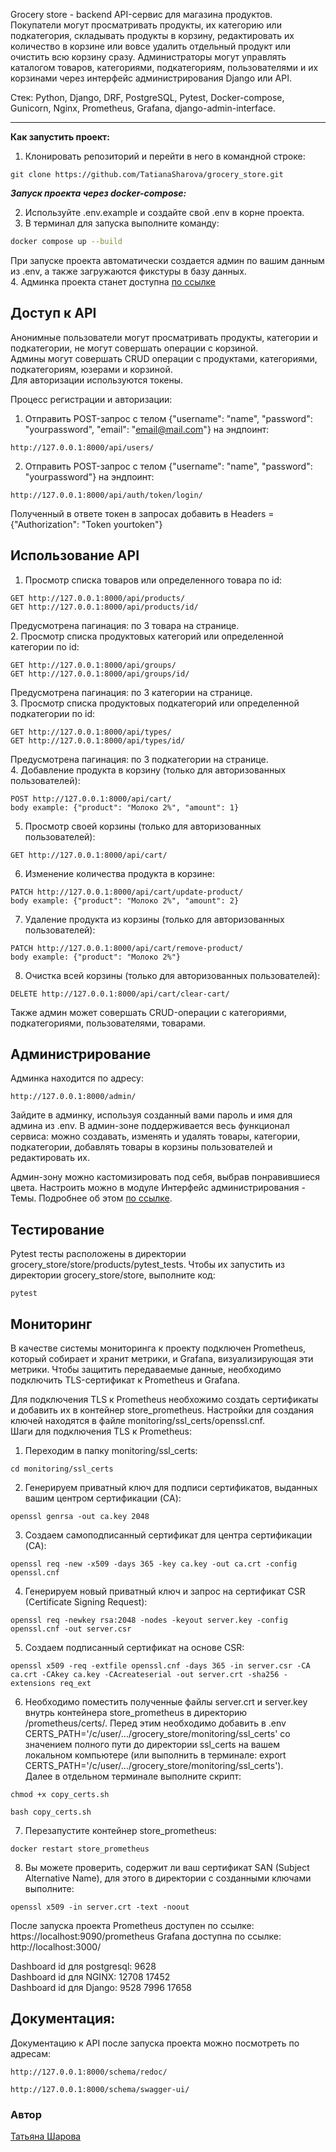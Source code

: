 Grocery store - backend API-сервис для магазина продуктов.
Покупатели могут просматривать продукты, их категорию или подкатегория, складывать продукты в корзину, редактировать их количество в корзине или вовсе удалить отдельный продукт или очистить всю корзину сразу. Администраторы могут управлять каталогом товаров, категориями, подкатегориям, пользователями и их корзинами через интерфейс администрирования Django или API.
                
Стек: Python, Django, DRF, PostgreSQL, Pytest, Docker-compose, Gunicorn, Nginx, Prometheus, Grafana, django-admin-interface.                               
                     
___
**Как запустить проект:**

1. Клонировать репозиторий и перейти в него в командной строке:

```
git clone https://github.com/TatianaSharova/grocery_store.git
```
**_Запуск проекта через docker-compose:_**  

2. Используйте .env.example и создайте свой .env в корне проекта.                                              
3. В терминал для запуска выполните команду:

```bash
docker compose up --build  
```
При запуске проекта автоматически создается админ по вашим данным из .env, а также загружаются фикстуры в базу данных.       
4. Админка проекта станет доступна [по ссылке](http://127.0.0.1:8888/admin/)
                                         
**Доступ к API**
-----------
Анонимные пользователи могут просматривать продукты, категории и подкатегории, не могут совершать операции с корзиной.                    
Админы могут совершать CRUD операции с продуктами, категориями, подкатегориям, юзерами и корзиной.                      
Для авторизации используются токены.                                  
                                                                               
Процесс регистрации и авторизации:
1. Отправить POST-запрос с телом {"username": "name", "password": "yourpassword", "email": "email@mail.com"} на эндпоинт:
```
http://127.0.0.1:8000/api/users/
```
2. Отправить POST-запрос с телом {"username": "name", "password": "yourpassword"} на эндпоинт:
```
http://127.0.0.1:8000/api/auth/token/login/
```
Полученный в ответе токен в запросах добавить в Headers = {"Authorization": "Token yourtoken"}

**Использование API**
-----------
1. Просмотр списка товаров или определенного товара по id:

```
GET http://127.0.0.1:8000/api/products/
GET http://127.0.0.1:8000/api/products/id/
```
Предусмотрена пагинация: по 3 товара на странице.                 
2. Просмотр списка продуктовых категорий или определенной категории по id:
```
GET http://127.0.0.1:8000/api/groups/
GET http://127.0.0.1:8000/api/groups/id/
```
Предусмотрена пагинация: по 3 категории на странице.                        
3. Просмотр списка продуктовых подкатегорий или определенной подкатегории по id:
```
GET http://127.0.0.1:8000/api/types/
GET http://127.0.0.1:8000/api/types/id/
```
Предусмотрена пагинация: по 3 подкатегории на странице.                     
4. Добавление продукта в корзину (только для авторизованных пользователей):
```
POST http://127.0.0.1:8000/api/cart/
body example: {"product": "Молоко 2%", "amount": 1}
```
5. Просмотр своей корзины (только для авторизованных пользователей):
```
GET http://127.0.0.1:8000/api/cart/
```
6. Изменение количества продукта в корзине:
```
PATCH http://127.0.0.1:8000/api/cart/update-product/
body example: {"product": "Молоко 2%", "amount": 2}
```
7. Удаление продукта из корзины (только для авторизованных пользователей):
```
PATCH http://127.0.0.1:8000/api/cart/remove-product/
body example: {"product": "Молоко 2%"}
```
8. Очистка всей корзины (только для авторизованных пользователей):
```
DELETE http://127.0.0.1:8000/api/cart/clear-cart/
```
                    
Также админ может совершать CRUD-операции с категориями, подкатегориями, пользователями, товарами.

**Администрирование**
-----------
Админка находится по адресу:
```
http://127.0.0.1:8000/admin/
```
Зайдите в админку, используя созданный вами пароль и имя для админа из .env. В админ-зоне поддерживается весь функционал сервиса: можно создавать, изменять и удалять товары, категории, подкатегории, добавлять товары в корзины пользователей и редактировать их.

Админ-зону можно кастомизировать под себя, выбрав понравившиеся цвета. Настроить можно в модуле Интерфейс администрирования - Темы. Подробнее об этом [по ссылке](https://github.com/fabiocaccamo/django-admin-interface).
                            
**Тестирование**
-----------
Pytest тесты расположены в директории grocery_store/store/products/pytest_tests. Чтобы их запустить из директории grocery_store/store, выполните код:
```
pytest
```

**Мониторинг**
-----------
В качестве системы мониторинга к проекту подключен Prometheus, который собирает и хранит метрики, и Grafana, визуализирующая эти метрики. Чтобы защитить передаваемые данные, необходимо подключить TLS-сертификат к Prometheus и Grafana.       
      
Для подключения TLS к Prometheus необхожимо создать сертификаты и добавить их в контейнер store_prometheus. Настройки для создания ключей находятся в файле monitoring/ssl_certs/openssl.cnf.      
Шаги для подключения TLS к Prometheus:    

1. Переходим в папку monitoring/ssl_certs:
```
cd monitoring/ssl_certs
```
2. Генерируем приватный ключ для подписи сертификатов, выданных вашим центром сертификации (CA):
```
openssl genrsa -out ca.key 2048
```
3. Создаем самоподписанный сертификат для центра сертификации (CA):
```
openssl req -new -x509 -days 365 -key ca.key -out ca.crt -config openssl.cnf
```
4. Генерируем новый приватный ключ и запрос на сертификат CSR (Certificate Signing Request):
```
openssl req -newkey rsa:2048 -nodes -keyout server.key -config openssl.cnf -out server.csr
```
5. Создаем подписанный сертификат на основе CSR:
```
openssl x509 -req -extfile openssl.cnf -days 365 -in server.csr -CA ca.crt -CAkey ca.key -CAcreateserial -out server.crt -sha256 -extensions req_ext
```
6. Необходимо поместить полученные файлы server.crt и server.key внутрь контейнера store_prometheus в директорию /prometheus/certs/. Перед этим необходимо добавить в .env CERTS_PATH='/c/user/.../grocery_store/monitoring/ssl_certs' cо значением полного пути до директории ssl_certs на вашем локальном компьютере (или выполнить в терминале: export CERTS_PATH='/c/user/.../grocery_store/monitoring/ssl_certs').    
Далее в отдельном терминале выполните скрипт:
```
chmod +x copy_certs.sh

bash copy_certs.sh
```
7. Перезапустите контейнер store_prometheus:
```
docker restart store_prometheus
```
8. Вы можете проверить, содержит ли ваш сертификат SAN (Subject Alternative Name), для этого в директории с созданными ключами выполните:
```
openssl x509 -in server.crt -text -noout
```
         
После запуска проекта Prometheus доступен по ссылке: https://localhost:9090/prometheus
Grafana доступна по ссылке: http://localhost:3000/

Dashboard id для postgresql: 9628            
Dashboard id для NGINX: 12708 17452        
Dashboard id для Django: 9528 7996 17658
                            
**Документация:**
-----------                                  
Документацию к API после запуска проекта можно посмотреть по адресам:
```
http://127.0.0.1:8000/schema/redoc/
```
```
http://127.0.0.1:8000/schema/swagger-ui/
```

### Автор
[Татьяна Шарова](https://github.com/TatianaSharova)
